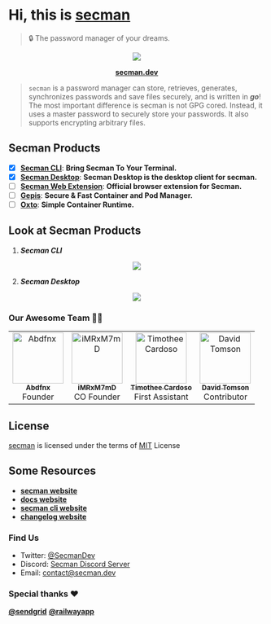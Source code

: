 # Hi, this is [secman](https://secman.dev)

> 🔒 The password manager of your dreams.

<p align="center">
  <img src="https://assets.secman.dev/apps/desktop/tree.svg" />
</p>

<p align="center">
  <a href="https://secman.dev"><strong>secman.dev</strong></a>
</p>

> `secman` is a password manager can store, retrieves, generates, synchronizes passwords and save files securely, and is written in _**go**_! The most important difference is secman is not GPG cored. Instead, it uses a master password to securely store your passwords. It also supports encrypting arbitrary files.

## Secman Products

- [x] [**Secman CLI**](https://github.com/scmn-dev/secman): **Bring Secman To Your Terminal.**
- [x] [**Secman Desktop**](https://github.com/scmn-dev/desktop): **Secman Desktop is the desktop client for secman.**
- [ ] [**Secman Web Extension**](https://github.com/scmn-dev/sm-extension): **Official browser extension for Secman.**
- [ ] [**Gepis**](https://github.com/gepis/gepis): **Secure & Fast Container and Pod Manager.**
- [ ] [**Oxto**](https://github.com/abdfnx/oxto): **Simple Container Runtime.**

## Look at Secman Products

1. _**Secman CLI**_
<p align="center">
   <img src="https://assets.secman.dev/assets/Secman.svg" />
</p>

2. _**Secman Desktop**_

<p align="center">
   <img src="https://assets.secman.dev/assets/Secman-Desktop.png" />
</p>

### Our Awesome Team 👨‍💻

<table>
  <tr>
    <td align="center">
      <a href="https://github.com/abdfnx"
        ><img
          src="https://github.com/abdfnx.png"
          width="100px;"
          alt="Abdfnx"
        /><br /><sub><b>Abdfnx</b></sub></a
      ><br />Founder
    </td>
    <td align="center">
      <a href="https://github.com/iMRxM7mD"
        ><img
          src="https://github.com/iMRxM7mD.png"
          width="100px;"
          alt="iMRxM7mD"
        /><br /><sub><b>iMRxM7mD</b></sub></a
      ><br />CO Founder
    </td>
    <td align="center">
      <a href="https://github.com/timothee-cardoso"
        ><img
          src="https://github.com/timothee-cardoso.png"
          width="100px;"
          alt="Timothee Cardoso"
        /><br /><sub><b>Timothee Cardoso</b></sub></a
      ><br />First Assistant
    </td>
    <td align="center">
      <a href="https://github.com/david-tomson"
        ><img
          src="https://github.com/david-tomson.png"
          width="100px;"
          alt="David Tomson"
        /><br /><sub><b>David Tomson</b></sub></a
      ><br />Contributor
    </td>
  </tr>
</table>

## License

[secman][smUrl] is licensed under the terms of [MIT][mitUrl] License

## Some Resources

- [**secman website**](https://secman.dev)
- [**docs website**](https://docs.secman.dev)
- [**secman cli website**](https://cli.secman.dev)
- [**changelog website**](https://changelog.secman.dev)

### Find Us

- Twitter: [@SecmanDev](https://twitter.com/SecmanDev)
- Discord: [Secman Discord Server](https://discord.gg/YQpgQ3cYHb)
- Email: contact@secman.dev

### Special thanks ❤

[**@sendgrid**](https://sendgrid.com)
[**@railwayapp**](https://railway.app)

[smUrl]: https://secman.dev
[mitUrl]: https://github.com/scmn-dev/secman/blob/main/LICENSE
